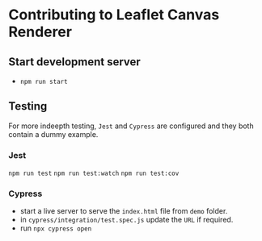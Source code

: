 # Contributing to Leaflet Canvas Renderer

## Start development server

- `npm run start`

## Testing

For more indeepth testing, `Jest` and `Cypress` are configured and they both contain a dummy example.

### Jest

`npm run test`
`npm run test:watch`
`npm run test:cov`

### Cypress

- start a live server to serve the `index.html` file from `demo` folder.
- in `cypress/integration/test.spec.js` update the `URL` if required.
- run `npx cypress open`
